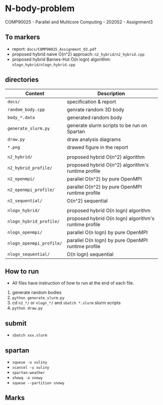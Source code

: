 # N-body-problem
COMP90025 - Parallel and Multicore Computing - 2020S2 - Assignment3

## To markers
- report: ``` docs/COMP90025_Assignment_03.pdf ```
- proposed hybrid naive O(n^2) approach: ``` n2_hybrid/n2_hybrid.cpp ```
- proposed hybrid Barnes-Hut O(n logn) algorithm: ``` nlogn_hybrid/nlogn_hybrid.cpp ```

## directories
|Content|Description|
|---|---|
|``` docs/ ```|specification & report
|``` random_body.cpp ```|genrate random 3D body
|``` body_*.data ```|generated random body
|``` generate_slurm.py ```|generate slurm scripts to be run on Spartan
|``` draw.py ```|draw analysis diagrams
|``` *.png ```|drawed figure in the report
|||
|``` n2_hybrid/ ```|proposed hybrid O(n^2) algorithm
|``` n2_hybrid_profile/ ```|proposed hybrid O(n^2) algorithm's runtime profile
|``` n2_openmpi/ ```|parallel O(n^2) by pure OpenMPI
|``` n2_openmpi_profile/ ```|parallel O(n^2) by pure OpenMPI runtime profile
|``` n2_sequential/ ```|O(n^2) sequential
|||
|``` nlogn_hybrid/ ```|proposed hybrid O(n logn) algorithm
|``` nlogn_hybrid_profile/ ```|proposed hybrid O(n logn) algorithm's runtime profile
|``` nlogn_openmpi/ ```|parallel O(n logn) by pure OpenMPI
|``` nlogn_openmpi_profile/ ```|parallel O(n logn) by pure OpenMPI runtime profile
|``` nlogn_sequential/ ```|O(n logn) sequential

## How to run
- All files have instruction of how to run at the end of each file.
1. generate random bodies
2. ``` python generate_slurm.py ```
3. cd ```n2_*/``` or ```nlogn_*/``` and ```sbatch *.slurm``` slurm scripts
4. ``` python draw.py ```

## submit
- ``` sbatch xxx.slurm ```

## spartan
- ``` squeue -u xuliny ```
- ``` scancel -u xuliny ```
- ``` spartan-weather ```
- ``` showq -a snowy ```
- ``` squeue --partition snowy ```

## Marks

